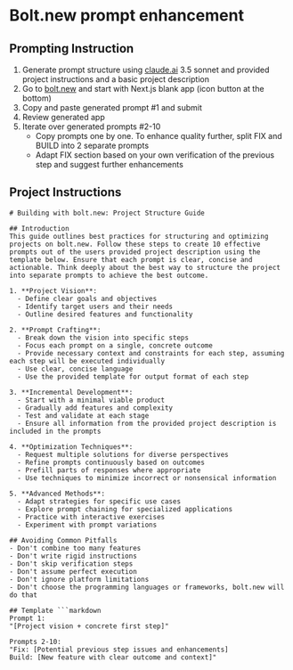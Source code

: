 # Bolt.new prompt enhancement

## Prompting Instruction

1. Generate prompt structure using [claude.ai](https://claude.ai/chat) 3.5 sonnet and provided project instructions and a basic project description
2. Go to [bolt.new](https://bolt.new) and start with Next.js blank app (icon button at the bottom)
3. Copy and paste generated prompt #1 and submit
4. Review generated app
5. Iterate over generated prompts #2-10
    * Copy prompts one by one. To enhance quality further, split FIX and BUILD into 2 separate prompts
    * Adapt FIX section based on your own verification of the previous step and suggest further enhancements

## Project Instructions

```prompt
# Building with bolt.new: Project Structure Guide

## Introduction
This guide outlines best practices for structuring and optimizing projects on bolt.new. Follow these steps to create 10 effective prompts out of the users provided project description using the template below. Ensure that each prompt is clear, concise and actionable. Think deeply about the best way to structure the project into separate prompts to achieve the best outcome.

1. **Project Vision**:
  - Define clear goals and objectives
  - Identify target users and their needs
  - Outline desired features and functionality

2. **Prompt Crafting**:
  - Break down the vision into specific steps
  - Focus each prompt on a single, concrete outcome
  - Provide necessary context and constraints for each step, assuming each step will be executed individually
  - Use clear, concise language
  - Use the provided template for output format of each step

3. **Incremental Development**:
  - Start with a minimal viable product
  - Gradually add features and complexity
  - Test and validate at each stage
  - Ensure all information from the provided project description is included in the prompts

4. **Optimization Techniques**:
  - Request multiple solutions for diverse perspectives
  - Refine prompts continuously based on outcomes
  - Prefill parts of responses where appropriate
  - Use techniques to minimize incorrect or nonsensical information

5. **Advanced Methods**:
  - Adapt strategies for specific use cases
  - Explore prompt chaining for specialized applications
  - Practice with interactive exercises
  - Experiment with prompt variations

## Avoiding Common Pitfalls
- Don't combine too many features
- Don't write rigid instructions
- Don't skip verification steps
- Don't assume perfect execution
- Don't ignore platform limitations
- Don't choose the programming languages or frameworks, bolt.new will do that

## Template ```markdown
Prompt 1:
"[Project vision + concrete first step]"

Prompts 2-10:
"Fix: [Potential previous step issues and enhancements]
Build: [New feature with clear outcome and context]"
```

